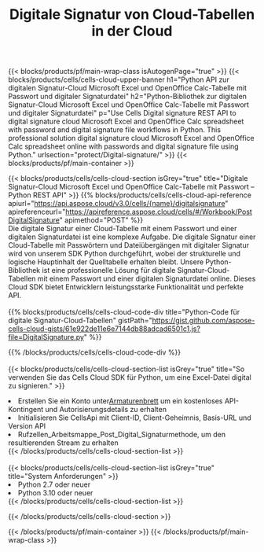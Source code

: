 ﻿---
title:  Digitale Signatur von Cloud-Tabellen in der Cloud
description:  Cloud-APIs und SDKs für Microsoft Excel und digitale OpenOffice Calc-Signatur. Digitale Signatur von Tabellenkalkulationen durch die Cells Cloud API. SDK unterstützt verschiedene Entwicklungssprachen. Dazu gehören Android, C#, Go, Java, NodeJS, Perl, PHP, Python, Ruby und Swift.
---
{{< blocks/products/pf/main-wrap-class isAutogenPage="true" >}}
{{< blocks/products/cells/cells-cloud-upper-banner h1="Python API zur digitalen Signatur-Cloud Microsoft Excel und OpenOffice Calc-Tabelle mit Passwort und digitaler Signaturdatei" h2="Python-Bibliothek zur digitalen Signatur-Cloud Microsoft Excel und OpenOffice Calc-Tabelle mit Passwort und digitaler Signaturdatei" p="Use Cells Digital signature REST API to digital signature cloud Microsoft Excel and OpenOffice Calc spreadsheet with password and digital signature file workflows in Python. This professional solution digital signature cloud Microsoft Excel and OpenOffice Calc spreadsheet online with passwords and digital signature file using Python." urlsection="protect/Digital-signature/" >}}
{{< blocks/products/pf/main-container >}}

{{< blocks/products/cells/cells-cloud-section isGrey="true" title="Digitale Signatur-Cloud Microsoft Excel und OpenOffice Calc-Tabelle mit Passwort – Python REST API" >}}
{{% blocks/products/cells/cells-cloud-api-reference apiurl="https://api.aspose.cloud/v3.0/cells/{name}/digitalsignature" apireferenceurl="https://apireference.aspose.cloud/cells/#/Workbook/PostDigitalSignature" apimethod="POST" %}}
<br/>
Die digitale Signatur einer Cloud-Tabelle mit einem Passwort und einer digitalen Signaturdatei ist eine komplexe Aufgabe. Die digitale Signatur einer Cloud-Tabelle mit Passwörtern und Dateiübergängen mit digitaler Signatur wird von unserem SDK Python durchgeführt, wobei der strukturelle und logische Hauptinhalt der Quelltabelle erhalten bleibt. Unsere Python-Bibliothek ist eine professionelle Lösung für digitale Signatur-Cloud-Tabellen mit einem Passwort und einer digitalen Signaturdatei online. Dieses Cloud SDK bietet Entwicklern leistungsstarke Funktionalität und perfekte API.
<br/>
<br/>
{{% blocks/products/cells/cells-cloud-code-div title="Python-Code für digitale Signatur-Cloud-Tabellen" gistPath="https://gist.github.com/aspose-cells-cloud-gists/61e922de11e6e7144db88adcad6501c1.js?file=DigitalSignature.py" %}}
  
{{% /blocks/products/cells/cells-cloud-code-div %}}
<br/>
<br/>
{{< blocks/products/cells/cells-cloud-section-list isGrey="true" title="So verwenden Sie das Cells Cloud SDK für Python, um eine Excel-Datei digital zu signieren." >}}
<li> Erstellen Sie ein Konto unter<a href="https://dashboard.aspose.cloud/">Armaturenbrett</a> um ein kostenloses API-Kontingent und Autorisierungsdetails zu erhalten</li>
<li>Initialisieren Sie CellsApi mit Client-ID, Client-Geheimnis, Basis-URL und Version API</li>
<li>Rufzellen_Arbeitsmappe_Post_Digital_Signaturmethode, um den resultierenden Stream zu erhalten</li>
{{< /blocks/products/cells/cells-cloud-section-list >}}
<br/>
<br/>
{{< blocks/products/cells/cells-cloud-section-list isGrey="true" title="System Anforderungen" >}}
<li>Python 2.7 oder neuer</li>
<li>Python 3.10 oder neuer</li>
{{< /blocks/products/cells/cells-cloud-section-list >}}

{{< /blocks/products/cells/cells-cloud-section >}}

{{< /blocks/products/pf/main-container >}}
{{< /blocks/products/pf/main-wrap-class >}}
